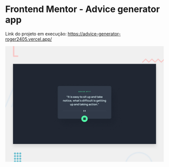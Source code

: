 # Frontend Mentor - Advice generator app
Link do projeto em execução: https://advice-generator-roger2405.vercel.app/

![Design preview for the Advice generator app coding challenge](./design/desktop-preview.jpg)

